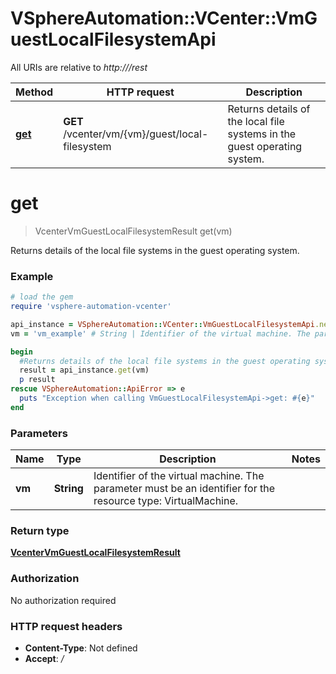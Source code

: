 # VSphereAutomation::VCenter::VmGuestLocalFilesystemApi

All URIs are relative to *http:///rest*

Method | HTTP request | Description
------------- | ------------- | -------------
[**get**](VmGuestLocalFilesystemApi.md#get) | **GET** /vcenter/vm/{vm}/guest/local-filesystem | Returns details of the local file systems in the guest operating system.


# **get**
> VcenterVmGuestLocalFilesystemResult get(vm)

Returns details of the local file systems in the guest operating system.

### Example
```ruby
# load the gem
require 'vsphere-automation-vcenter'

api_instance = VSphereAutomation::VCenter::VmGuestLocalFilesystemApi.new
vm = 'vm_example' # String | Identifier of the virtual machine. The parameter must be an identifier for the resource type: VirtualMachine.

begin
  #Returns details of the local file systems in the guest operating system.
  result = api_instance.get(vm)
  p result
rescue VSphereAutomation::ApiError => e
  puts "Exception when calling VmGuestLocalFilesystemApi->get: #{e}"
end
```

### Parameters

Name | Type | Description  | Notes
------------- | ------------- | ------------- | -------------
 **vm** | **String**| Identifier of the virtual machine. The parameter must be an identifier for the resource type: VirtualMachine. | 

### Return type

[**VcenterVmGuestLocalFilesystemResult**](VcenterVmGuestLocalFilesystemResult.md)

### Authorization

No authorization required

### HTTP request headers

 - **Content-Type**: Not defined
 - **Accept**: */*



